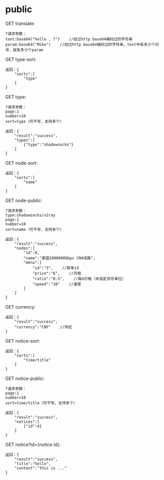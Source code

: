 # public

GET translate:

```text
?请求参数：
text:base64("hello , ?")    //经过http base64编码过的字符串
param:base64("Mike")    //经过http base64编码过的字符串，text中有多少个问号，就有多少个param
```

GET type-sort:

```text
返回：{
    "sorts":[
        "type"
    ]
}
```

GET type:

```text
?请求参数：
page:1
number=10
sort=type（可不写，支持多个）

返回：{
    "result":"success",
    "types":[
        {"type":"shadowsocks"}
    ]
}
```

GET node-sort:

```text
返回：{
    "sorts":[
        "name"
    ]
}
```

GET node-public:

```text
?请求参数：
type:shadowsocks/v2ray
page:1
number=10
sort=name（可不写，支持多个）

返回：{
    "result":"success",
    "nodes":[
        "id":8,
        "name":"美国1000000Gbps CN4线路",
        "menu":[
            "id":"3",    //菜单id
            "price":"6",    //月租
            "ratio":"0.5",    //每G价格（未指定货币单位）
            "speed":"10"    //速度
        ]
    ]
}
```

GET currency:

```text
返回：{
    "result":"success",
    "currency":"CNY"    //待定
}
```

GET notice-sort:

```text
返回：{
    "sorts":[
        "time/title"
    ]
}
```

GET notice-public:

```text
?请求参数：
page:1
number=10
sort=time/title（可不写，支持多个）

返回：{
    "result":"success",
    "notices":[
        {"id":4}
    ]
}
```

GET notice?id={notice id}:

```text
返回：{
    "result":"success",
    "title":"hello",
    "content":"this is ..."
}
```

